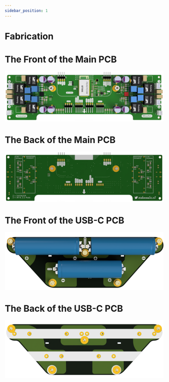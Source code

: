 ```yaml
---
sidebar_position: 1
---
```


# Fabrication
# The Front of the Main PCB
![Schematics USB-C PCB](../static/img/MPCBFV2.png)
# The Back of the Main PCB
![Schematics USB-C PCB](../static/img/MPCBBV2.png)
# The Front of the USB-C PCB
![Schematics USB-C PCB](../static/img/BEPCBFV2.png)
# The Back of the USB-C PCB
![Schematics USB-C PCB](../static/img/BEPCBV2.png)

